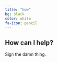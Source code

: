 ```yaml
---
title: "how"
bg: black
color: white
fa-icon: pencil
---
```


## How can I help?

Sign the damn thing.

